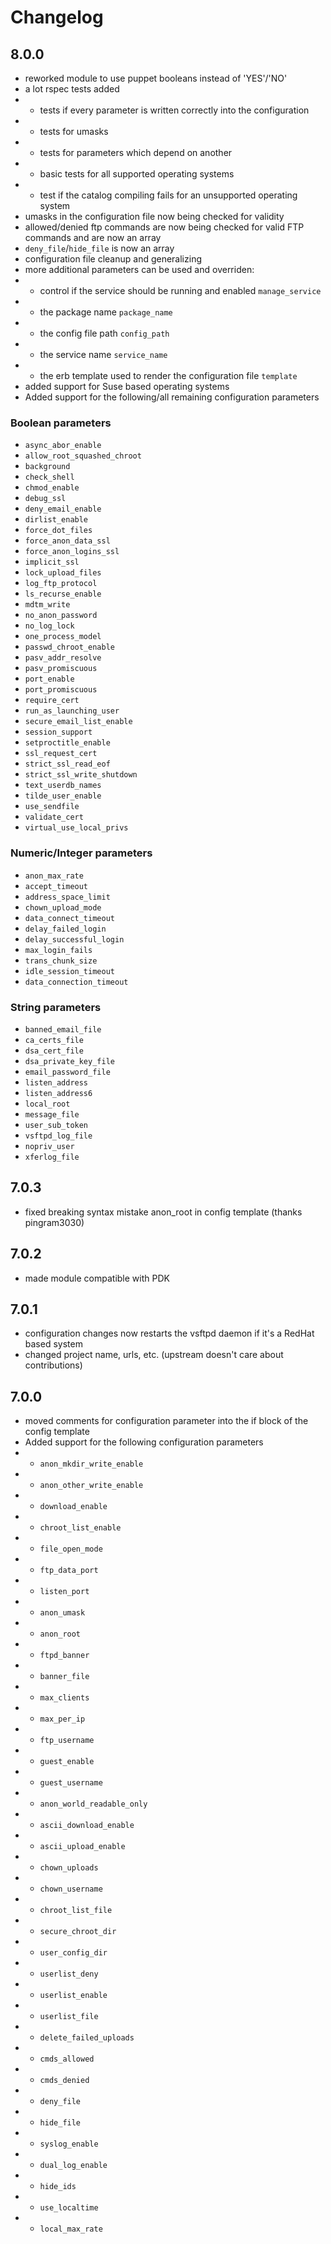 # Changelog
## 8.0.0
* reworked module to use puppet booleans instead of 'YES'/'NO'
* a lot rspec tests added
* * tests if every parameter is written correctly into the configuration
* * tests for umasks
* * tests for parameters which depend on another
* * basic tests for all supported operating systems
* * test if the catalog compiling fails for an unsupported operating system
* umasks in the configuration file now being checked for validity
* allowed/denied ftp commands are now being checked for valid FTP commands and are now an array
* ``deny_file``/``hide_file`` is now an array
* configuration file cleanup and generalizing
* more additional parameters can be used and overriden:
* * control if the service should be running and enabled ``manage_service``
* * the package name ``package_name``
* * the config file path ``config_path``
* * the service name ``service_name``
* * the erb template used to render the configuration file ``template``
* added support for Suse based operating systems
* Added support for the following/all remaining configuration parameters

### Boolean parameters
* ``async_abor_enable``
* ``allow_root_squashed_chroot``
* ``background``
* ``check_shell``
* ``chmod_enable``
* ``debug_ssl``
* ``deny_email_enable``
* ``dirlist_enable``
* ``force_dot_files``
* ``force_anon_data_ssl``
* ``force_anon_logins_ssl``
* ``implicit_ssl``
* ``lock_upload_files``
* ``log_ftp_protocol``
* ``ls_recurse_enable``
* ``mdtm_write``
* ``no_anon_password``
* ``no_log_lock``
* ``one_process_model``
* ``passwd_chroot_enable``
* ``pasv_addr_resolve``
* ``pasv_promiscuous``
* ``port_enable``
* ``port_promiscuous``
* ``require_cert``
* ``run_as_launching_user``
* ``secure_email_list_enable``
* ``session_support``
* ``setproctitle_enable``
* ``ssl_request_cert``
* ``strict_ssl_read_eof``
* ``strict_ssl_write_shutdown``
* ``text_userdb_names``
* ``tilde_user_enable``
* ``use_sendfile``
* ``validate_cert``
* ``virtual_use_local_privs``

### Numeric/Integer parameters
* ``anon_max_rate``
* ``accept_timeout``
* ``address_space_limit``
* ``chown_upload_mode``
* ``data_connect_timeout``
* ``delay_failed_login``
* ``delay_successful_login``
* ``max_login_fails``
* ``trans_chunk_size``
* ``idle_session_timeout``
* ``data_connection_timeout``

### String parameters
* ``banned_email_file``
* ``ca_certs_file``
* ``dsa_cert_file``
* ``dsa_private_key_file``
* ``email_password_file``
* ``listen_address``
* ``listen_address6``
* ``local_root``
* ``message_file``
* ``user_sub_token``
* ``vsftpd_log_file``
* ``nopriv_user``
* ``xferlog_file``

## 7.0.3
* fixed breaking syntax mistake anon\_root in config template (thanks pingram3030)

## 7.0.2
* made module compatible with PDK

## 7.0.1
* configuration changes now restarts the vsftpd daemon if it's a RedHat based system
* changed project name, urls, etc. (upstream doesn't care about contributions)

## 7.0.0
* moved comments for configuration parameter into the if block of the config template
* Added support for the following configuration parameters
* * ``anon_mkdir_write_enable``
* * ``anon_other_write_enable``
* * ``download_enable``
* * ``chroot_list_enable``
* * ``file_open_mode``
* * ``ftp_data_port``
* * ``listen_port``
* * ``anon_umask``
* * ``anon_root``
* * ``ftpd_banner``
* * ``banner_file``
* * ``max_clients``
* * ``max_per_ip``
* * ``ftp_username``
* * ``guest_enable``
* * ``guest_username``
* * ``anon_world_readable_only``
* * ``ascii_download_enable``
* * ``ascii_upload_enable``
* * ``chown_uploads``
* * ``chown_username``
* * ``chroot_list_file``
* * ``secure_chroot_dir``
* * ``user_config_dir``
* * ``userlist_deny``
* * ``userlist_enable``
* * ``userlist_file``
* * ``delete_failed_uploads``
* * ``cmds_allowed``
* * ``cmds_denied``
* * ``deny_file``
* * ``hide_file``
* * ``syslog_enable``
* * ``dual_log_enable``
* * ``hide_ids``
* * ``use_localtime``
* * ``local_max_rate``
